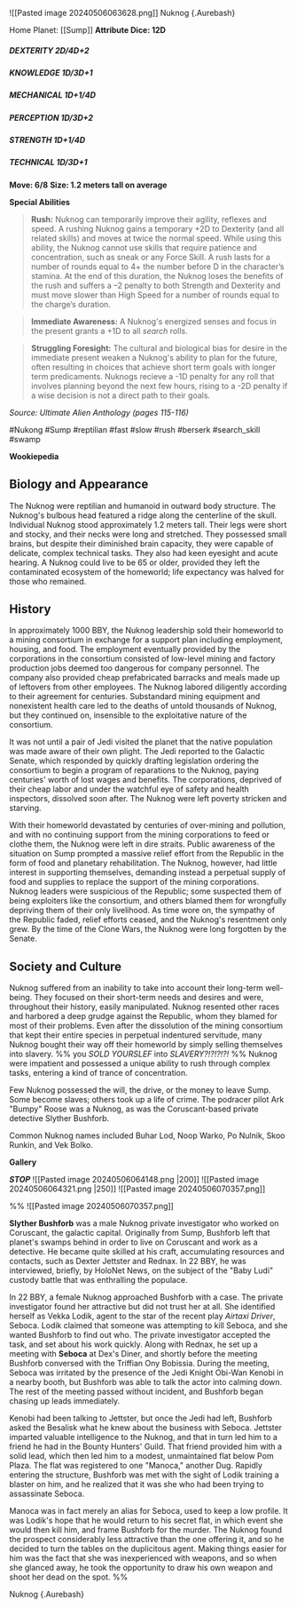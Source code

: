 ![[Pasted image 20240506063628.png]]
Nuknog {.Aurebash}

Home Planet: [[Sump]]
**Attribute Dice: 12D**
##### DEXTERITY 2D/4D+2
##### KNOWLEDGE 1D/3D+1
##### MECHANICAL 1D+1/4D
##### PERCEPTION 1D/3D+2
##### STRENGTH 1D+1/4D
##### TECHNICAL 1D/3D+1
**Move: 6/8**
**Size: 1.2 meters tall on average**

**Special Abilities**
> **Rush:** Nuknog can temporarily improve their agility, reflexes and speed. A rushing Nuknog gains a temporary +2D to Dexterity (and all related skills) and moves at twice the normal speed. While using this ability, the Nuknog cannot use skills that require patience and concentration, such as sneak or any Force Skill. A rush lasts for a number of rounds equal to 4+ the number before D in the character’s stamina. At the end of this duration, the Nuknog loses the benefits of the rush and suffers a –2 penalty to both Strength and Dexterity and must move slower than High Speed for a number of rounds equal to the charge’s duration.

> **Immediate Awareness:** A Nuknog's energized senses and focus in the present grants a +1D to all *search* rolls.

> **Struggling Foresight:** The cultural and biological bias for desire in the immediate present weaken a Nuknog's ability to plan for the future, often resulting in choices that achieve short term goals with longer term predicaments. Nuknogs recieve a -1D penalty for any roll that involves planning beyond the next few hours, rising to a -2D penalty if a wise decision is not a direct path to their goals.

*Source: Ultimate Alien Anthology (pages 115-116)*

#Nukong #Sump #reptilian #fast #slow #rush #berserk 
#search_skill 
#swamp

**Wookiepedia**

## Biology and Appearance

The Nuknog were reptilian and humanoid in outward body structure. The Nuknog's bulbous head featured a ridge along the centerline of the skull. Individual Nuknog stood approximately 1.2 meters tall. Their legs were short and stocky, and their necks were long and stretched. They possessed small brains, but despite their diminished brain capacity, they were capable of delicate, complex technical tasks. They also had keen eyesight and acute hearing. A Nuknog could live to be 65 or older, provided they left the contaminated ecosystem of the homeworld; life expectancy was halved for those who remained.

## History
In approximately 1000 BBY, the Nuknog leadership sold their homeworld to a mining consortium in exchange for a support plan including employment, housing, and food. The employment eventually provided by the corporations in the consortium consisted of low-level mining and factory production jobs deemed too dangerous for company personnel. The company also provided cheap prefabricated barracks and meals made up of leftovers from other employees. The Nuknog labored diligently according to their agreement for centuries. Substandard mining equipment and nonexistent health care led to the deaths of untold thousands of Nuknog, but they continued on, insensible to the exploitative nature of the consortium.

It was not until a pair of Jedi visited the planet that the native population was made aware of their own plight. The Jedi reported to the Galactic Senate, which responded by quickly drafting legislation ordering the consortium to begin a program of reparations to the Nuknog, paying centuries' worth of lost wages and benefits. The corporations, deprived of their cheap labor and under the watchful eye of safety and health inspectors, dissolved soon after. The Nuknog were left poverty stricken and starving.

With their homeworld devastated by centuries of over-mining and pollution, and with no continuing support from the mining corporations to feed or clothe them, the Nuknog were left in dire straits. Public awareness of the situation on Sump prompted a massive relief effort from the Republic in the form of food and planetary rehabilitation. The Nuknog, however, had little interest in supporting themselves, demanding instead a perpetual supply of food and supplies to replace the support of the mining corporations. Nuknog leaders were suspicious of the Republic; some suspected them of being exploiters like the consortium, and others blamed them for wrongfully depriving them of their only livelihood. As time wore on, the sympathy of the Republic faded, relief efforts ceased, and the Nuknog's resentment only grew. By the time of the Clone Wars, the Nuknog were long forgotten by the Senate.

## Society and Culture
Nuknog suffered from an inability to take into account their long-term well-being. They focused on their short-term needs and desires and were, throughout their history, easily manipulated. Nuknog resented other races and harbored a deep grudge against the Republic, whom they blamed for most of their problems. Even after the dissolution of the mining consortium that kept their entire species in perpetual indentured servitude, many Nuknog bought their way off their homeworld by simply selling themselves into slavery.
%% you *SOLD YOURSLEF* into *SLAVERY?!?!?!?!* %%
Nuknog were impatient and possessed a unique ability to rush through complex tasks, entering a kind of trance of concentration.

Few Nuknog possessed the will, the drive, or the money to leave Sump. Some become slaves; others took up a life of crime. The podracer pilot Ark "Bumpy" Roose was a Nuknog, as was the Coruscant-based private detective Slyther Bushforb.

Common Nuknog names included Buhar Lod, Noop Warko, Po Nulnik, Skoo Runkin, and Vek Bolko.


**Gallery**

***STOP***
![[Pasted image 20240506064148.png |200]] 
![[Pasted image 20240506064321.png |250]] ![[Pasted image 20240506070357.png]]


%% 
![[Pasted image 20240506070357.png]]

**Slyther Bushforb** was a male Nuknog private investigator who worked on Coruscant, the galactic capital. Originally from Sump, Bushforb left that planet's swamps behind in order to live on Coruscant and work as a detective. He became quite skilled at his craft, accumulating resources and contacts, such as Dexter Jettster and Rednax. In 22 BBY, he was interviewed, briefly, by HoloNet News, on the subject of the "Baby Ludi" custody battle that was enthralling the populace.

In 22 BBY, a female Nuknog approached Bushforb with a case. The private investigator found her attractive but did not trust her at all. She identified herself as Vekka Lodik, agent to the star of the recent play _Airtaxi Driver_, Seboca. Lodik claimed that someone was attempting to kill Seboca, and she wanted Bushforb to find out who. The private investigator accepted the task, and set about his work quickly. Along with Rednax, he set up a meeting with **Seboca** at Dex's Diner, and shortly before the meeting Bushforb conversed with the Triffian Ony Bobissia. During the meeting, Seboca was irritated by the presence of the Jedi Knight Obi-Wan Kenobi in a nearby booth, but Bushforb was able to talk the actor into calming down. The rest of the meeting passed without incident, and Bushforb began chasing up leads immediately.

Kenobi had been talking to Jettster, but once the Jedi had left, Bushforb asked the Besalisk what he knew about the business with Seboca. Jettster imparted valuable intelligence to the Nuknog, and that in turn led him to a friend he had in the Bounty Hunters' Guild. That friend provided him with a solid lead, which then led him to a modest, unmaintained flat below Pom Plaza. The flat was registered to one "Manoca," another Dug. Rapidly entering the structure, Bushforb was met with the sight of Lodik training a blaster on him, and he realized that it was she who had been trying to assassinate Seboca.

Manoca was in fact merely an alias for Seboca, used to keep a low profile. It was Lodik's hope that he would return to his secret flat, in which event she would then kill him, and frame Bushforb for the murder. The Nuknog found the prospect considerably less attractive than the one offering it, and so he decided to turn the tables on the duplicitous agent. Making things easier for him was the fact that she was inexperienced with weapons, and so when she glanced away, he took the opportunity to draw his own weapon and shoot her dead on the spot.
%%












Nuknog {.Aurebash}